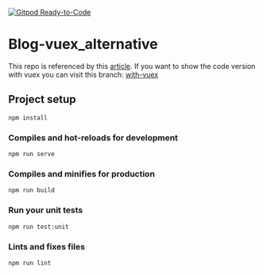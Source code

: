 [![Gitpod Ready-to-Code](https://img.shields.io/badge/Gitpod-Ready--to--Code-blue?logo=gitpod)](https://gitpod.io/from-referrer/)

# Blog-vuex_alternative

This repo is referenced by this [article](https://blog.sogilis.fr/posts/2020-11-06-vuex-alternative/).
If you want to show the code version with vuex you can visit this branch: [with-vuex](https://github.com/sogilis/Blog-vuex_alternative/tree/with-vuex)

## Project setup
```
npm install
```

### Compiles and hot-reloads for development
```
npm run serve
```

### Compiles and minifies for production
```
npm run build
```

### Run your unit tests
```
npm run test:unit
```

### Lints and fixes files
```
npm run lint
```

